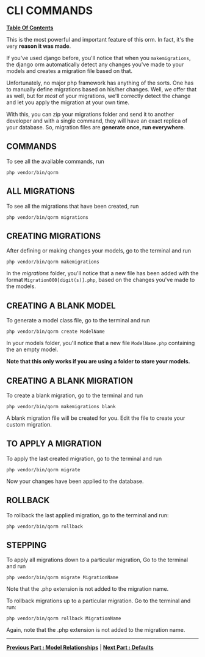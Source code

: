 # CLI COMMANDS  
**[ Table Of Contents](toc.md)**

This is the most powerful and important feature of this orm. In fact, it's the very **reason it was made**.

If you've used django before, you'll notice that when you `makemigrations`, the django orm automatically detect any changes you've made to your models and creates a migration file based on that.

Unfortunately, no major php framework has anything of the sorts. One has to manually define migrations based on his/her changes. Well, we offer that as well, but for *most* of your migrations, we'll correctly detect the change and let you apply the migration at your own time.

With this, you can zip your migrations folder and send it to another developer and with a single command, they will have an exact replica of your database. So, migration files are **generate once, run everywhere**.


## COMMANDS
To see all the available commands, run  

`php vendor/bin/qorm`

## ALL MIGRATIONS
To see all the migrations that have been created, run  

`php vendor/bin/qorm migrations`

## CREATING MIGRATIONS
After defining or making changes your models, go to the terminal and run  

`php vendor/bin/qorm makemigrations`  

In the *migrations* folder, you'll notice that a new file has been added with the format `Migration000[digit(s)].php`, based on the changes you've made to the models.  

## CREATING A BLANK MODEL
To generate a model class file, go to the terminal and run  

`php vendor/bin/qorm create ModelName`  

In your models folder, you'll notice that a new file `ModelName.php` containing the an empty model.

**Note that this only works if you are using a folder to store your models.**  

## CREATING A BLANK MIGRATION
To create a blank migration, go to the terminal and run

`php vendor/bin/qorm makemigrations blank`

A blank migration file will be created for you. Edit the file to create your custom migration.

## TO APPLY A MIGRATION
To apply the last created migration, go to the terminal and run

`php vendor/bin/qorm migrate`

Now your changes have been applied to the database.

## ROLLBACK
To rollback the last applied migration, go to the terminal and run:

`php vendor/bin/qorm rollback`

## STEPPING

To apply all migrations down to a particular migration, Go to the terminal and run

`php vendor/bin/qorm migrate MigrationName`

Note that the .php extension is not added to the migration name.


To rollback migrations up to a particular migration. Go to the terminal and run:

`php vendor/bin/qorm rollback MigrationName`

Again, note that the .php extension is not added to the migration name.

----
**[Previous Part : Model Relationships](relationships.md)** | **[Next Part : Defaults](defaults.md)**